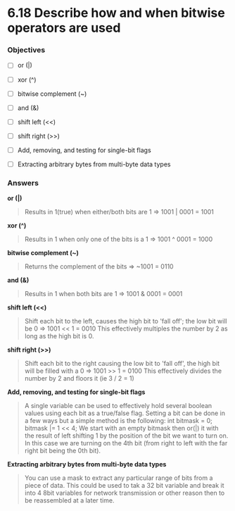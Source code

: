 # 6.18 Describe how and when bitwise operators are used

### Objectives

- [ ] or (|)
- [ ] xor (^)
- [ ] bitwise complement (~) 
- [ ] and (&)
- [ ] shift left (<<)
- [ ] shift right (>>)
- [ ] Add, removing, and testing for single-bit flags
- [ ] Extracting arbitrary bytes from multi-byte data types


### Answers

**or (|)**   
>Results in 1(true) when either/both bits are 1 => 1001 | 0001 = 1001

**xor (^)**
>Results in 1 when only one of the bits is a 1 => 1001 ^ 0001 = 1000

**bitwise complement (~)**
>Returns the complement of the bits => ~1001 = 0110

**and (&)**
>Results in 1 when both bits are 1 => 1001 & 0001 = 0001

**shift left (<<)**
>Shift each bit to the left, causes the high bit to 'fall off'; the low bit will be 0 => 1001 << 1 = 0010
This effectively multiples the number by 2 as long as the high bit is 0.

**shift right (>>)**
>Shift each bit to the right causing the low bit to 'fall off', the high bit will be filled with a 0 => 1001 >> 1 = 0100
This effectively divides the number by 2 and floors it (ie 3 / 2 = 1)

**Add, removing, and testing for single-bit flags**
>A single variable can be used to effectively hold several boolean values using each bit as a true/false flag. Setting a bit can be done in a few ways but a simple method is the following:
int bitmask = 0;
bitmask |= 1 << 4;
We start with an empty bitmask then or(|) it with the result of left shifting 1 by the position of the bit we want to turn on. In this case we are turning on the 4th bit (from right to left with the far right bit being the 0th bit).

**Extracting arbitrary bytes from multi-byte data types**
>You can use a mask to extract any particular range of bits from a piece of data. This could be used to tak a 32 bit variable and break it into 4 8bit variables for network transmission or other reason then to be reassembled at a later time.